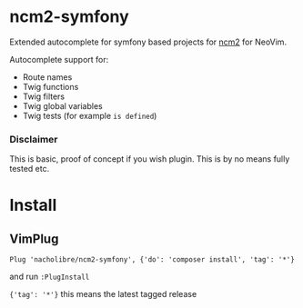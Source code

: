 # ncm2-symfony
Extended autocomplete for symfony based projects for [ncm2](https://github.com/ncm2/ncm2) for NeoVim.

Autocomplete support for:
* Route names
* Twig functions
* Twig filters
* Twig global variables
* Twig tests (for example `is defined`)

### Disclaimer
This is basic, proof of concept if you wish plugin. This is by no means fully
tested etc.

# Install
## VimPlug
```
Plug 'nacholibre/ncm2-symfony', {'do': 'composer install', 'tag': '*'}
```
and run `:PlugInstall`

`{'tag': '*'}` this means the latest tagged release
